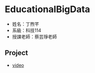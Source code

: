 # EducationalBigData
* 姓名：丁煦芊
* 系級：科技114
* 授課老師：蔡芸琤老師
## Project
* [video](https://www.youtube.com/watch?v=dn8486sFMFc)
